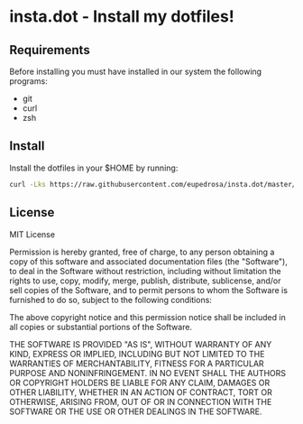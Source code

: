 insta.dot - Install my dotfiles!
================================

## Requirements
Before installing you must have installed in our system the following programs:
  * git
  * curl
  * zsh
  
## Install
Install the dotfiles in your $HOME by running:
```bash
curl -Lks https://raw.githubusercontent.com/eupedrosa/insta.dot/master/.local/bin/insta-dot | /bin/bash
```

## License

MIT License

Permission is hereby granted, free of charge, to any person obtaining a copy of this software and associated documentation files (the "Software"), to deal in the Software without restriction, including without limitation the rights to use, copy, modify, merge, publish, distribute, sublicense, and/or sell copies of the Software, and to permit persons to whom the Software is furnished to do so, subject to the following conditions:

The above copyright notice and this permission notice shall be included in all copies or substantial portions of the Software.

THE SOFTWARE IS PROVIDED "AS IS", WITHOUT WARRANTY OF ANY KIND, EXPRESS OR IMPLIED, INCLUDING BUT NOT LIMITED TO THE WARRANTIES OF MERCHANTABILITY, FITNESS FOR A PARTICULAR PURPOSE AND NONINFRINGEMENT. IN NO EVENT SHALL THE AUTHORS OR COPYRIGHT HOLDERS BE LIABLE FOR ANY CLAIM, DAMAGES OR OTHER LIABILITY, WHETHER IN AN ACTION OF CONTRACT, TORT OR OTHERWISE, ARISING FROM, OUT OF OR IN CONNECTION WITH THE SOFTWARE OR THE USE OR OTHER DEALINGS IN THE SOFTWARE.


